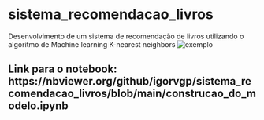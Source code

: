 # sistema_recomendacao_livros
Desenvolvimento de um sistema de recomendação de livros utilizando o algoritmo de Machine learning K-nearest neighbors
![exemplo](https://user-images.githubusercontent.com/89301804/198125732-4ee1debf-4882-445d-a4ff-66a79b44b55a.png)

<h2>Link para o notebook:<h/2>
https://nbviewer.org/github/igorvgp/sistema_recomendacao_livros/blob/main/construcao_do_modelo.ipynb
